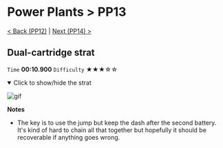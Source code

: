 # Power Plants > PP13

[< Back (PP12)](https://github.com/Doublevil/scbspeedrun/blob/main/levels/PP/PP12.md) | [Next (PP14) >](https://github.com/Doublevil/scbspeedrun/blob/main/levels/PP/PP14.md)

## Dual-cartridge strat

`Time` **00:10.900** `Difficulty` ★★★☆☆
<details open>
  <summary>Click to show/hide the strat</summary>

  ![gif](https://github.com/Doublevil/scbspeedrun/blob/main/media/levels/PP/PP13_DualStrat.webp)

  **Notes**
  - The key is to use the jump but keep the dash after the second battery. It's kind of hard to chain all that together but hopefully it should be recoverable if anything goes wrong.
</details>
